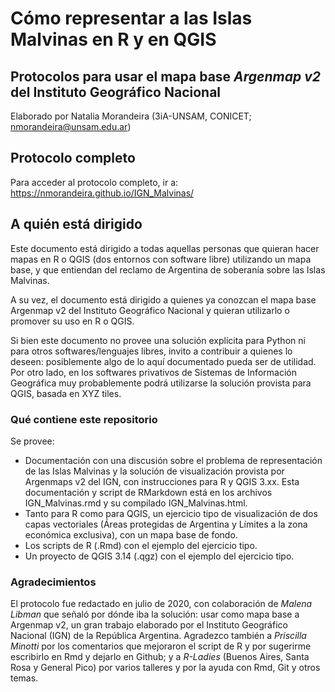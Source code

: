 # Cómo representar a las Islas Malvinas en R y en QGIS
## Protocolos para usar el mapa base _Argenmap v2_ del Instituto Geográfico Nacional

Elaborado por Natalia Morandeira (3iA-UNSAM, CONICET; nmorandeira@unsam.edu.ar)

## Protocolo completo
Para acceder al protocolo completo, ir a: <https://nmorandeira.github.io/IGN_Malvinas/>

## A quién está dirigido
Este documento está dirigido a todas aquellas personas que quieran hacer mapas en R o QGIS (dos entornos con software libre) utilizando un mapa base, y que entiendan del reclamo de Argentina de soberanía sobre las Islas Malvinas.

A su vez, el documento está dirigido a quienes ya conozcan el mapa base Argenmap v2 del Instituto Geográfico Nacional y quieran utilizarlo o promover su uso en R o QGIS.

Si bien este documento no provee una solución explícita para Python ni para otros softwares/lenguajes libres, invito a contribuir a quienes lo deseen: posiblemente algo de lo aquí documentado pueda ser de utilidad. Por otro lado, en los softwares privativos de Sistemas de Información Geográfica muy probablemente podrá utilizarse la solución provista para QGIS, basada en XYZ tiles.

### Qué contiene este repositorio
Se provee:
- Documentación con una discusión sobre el problema de representación de las Islas Malvinas y la solución de visualización provista por Argenmaps v2 del IGN, con instrucciones para R y QGIS 3.xx. Esta documentación y script de RMarkdown está en los archivos IGN_Malvinas.rmd y su compilado IGN_Malvinas.html. 
- Tanto para R como para QGIS, un ejercicio tipo de visualización de dos capas vectoriales (Áreas protegidas de Argentina y Límites a la zona económica exclusiva), con un mapa base de fondo.
- Los scripts de R (.Rmd) con el ejemplo del ejercicio tipo.
- Un proyecto de QGIS 3.14 (.qgz) con el ejemplo del ejercicio tipo.

### Agradecimientos
El protocolo fue redactado en julio de 2020, con colaboración de *Malena Libman* que señaló por dónde iba la solución: usar como mapa base a Argenmap v2, un gran trabajo elaborado por el Instituto Geográfico Nacional (IGN) de la República Argentina. Agradezco también a *Priscilla Minotti* por los comentarios que mejoraron el script de R y por sugerirme escribirlo en Rmd y dejarlo en Github; y a *R-Ladies* (Buenos Aires, Santa Rosa y General Pico) por varios talleres y por la ayuda con Rmd, Git y otros temas. 
